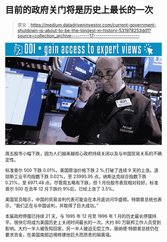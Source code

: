 # 目前的政府关门将是历史上最长的一次

> 原文：<https://medium.datadriveninvestor.com/current-government-shutdown-is-about-to-be-the-longest-in-history-531978253dd1?source=collection_archive---------17----------------------->

[![](img/50e82a4442d37d2095163bd41a0b35fa.png)](http://www.track.datadriveninvestor.com/1B9E)![](img/e055ab013b36d067f7e5ec77a94a6b81.png)

周五股市小幅下跌，因为人们越来越担心政府持续关闭以及与中国贸易关系的不确定性。

标准普尔 500 下跌 0.01%。美国原油价格下跌 2 %,打破了连续 9 天的上涨。道琼斯工业平均指数下跌 0.02%，至 23995.95 点。纳斯达克综合指数下跌 0.21%，至 6971.48 点。尽管周五略有下跌，但 1 月份股市表现相对较好。标准普尔 500 在去年 12 月下跌约 9%后，已经上涨了 3.5%。

美国官员暗示，中国的贸易谈判代表可能会在本月底访问华盛顿。特朗普总统也表示，“我们正在与中国谈判，并取得了巨大成功。”

本届政府停摆已持续 21 天，与 1995 年 12 月至 1996 年 1 月的历史最长停摆持平。很快它将成为美国历史上关闭时间最长的一次。大约 80 万联邦工作人员受到影响。大约一半人被告知回家，另一半人被迫无偿工作。唐纳德·特朗普总统仍在要求资金，在美国南部边境修建他巨大而昂贵的隔离墙。